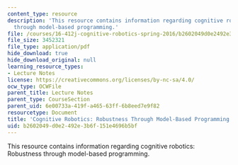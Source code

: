 ```yaml
---
content_type: resource
description: 'This resource contains information regarding cognitive robotics: Robustness
  through model-based programming.'
file: /courses/16-412j-cognitive-robotics-spring-2016/b2602049d0e2492e3b6f151e4696b5bf_MIT16_412JS16_L1.pdf
file_size: 3452321
file_type: application/pdf
hide_download: true
hide_download_original: null
learning_resource_types:
- Lecture Notes
license: https://creativecommons.org/licenses/by-nc-sa/4.0/
ocw_type: OCWFile
parent_title: Lecture Notes
parent_type: CourseSection
parent_uid: 6e00733a-419f-a465-63ff-6b8eed7e9f82
resourcetype: Document
title: 'Cognitive Robotics: Robustness Through Model-Based Programming'
uid: b2602049-d0e2-492e-3b6f-151e4696b5bf
---
```

This resource contains information regarding cognitive robotics: Robustness through model-based programming.